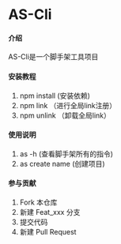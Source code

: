# AS-Cli

#### 介绍
AS-Cli是一个脚手架工具项目

#### 安装教程

1.  npm install (安装依赖)
2.  npm link （进行全局link注册）
2.  npm unlink （卸载全局link）

#### 使用说明

1.  as -h (查看脚手架所有的指令)
2.  as create name (创建项目)

#### 参与贡献

1.  Fork 本仓库
2.  新建 Feat_xxx 分支
3.  提交代码
4.  新建 Pull Request

